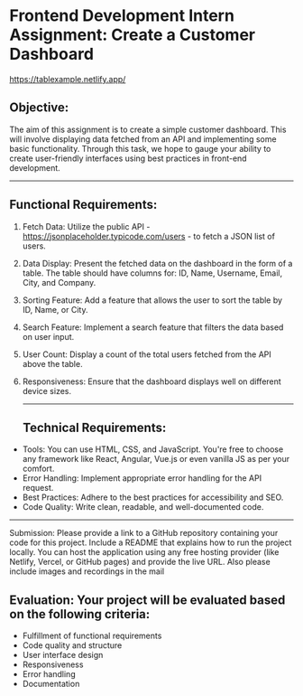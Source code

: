 # Frontend Development Intern Assignment: Create a Customer Dashboard

https://tablexample.netlify.app/

## Objective:

The aim of this assignment is to create a simple customer dashboard. This will involve displaying data
fetched from an API and implementing some basic functionality. Through this task, we hope to gauge
your ability to create user-friendly interfaces using best practices in front-end development.

---

## Functional Requirements:

1. Fetch Data: Utilize the public API - https://jsonplaceholder.typicode.com/users - to fetch a JSON
   list of users.
2. Data Display: Present the fetched data on the dashboard in the form of a table. The table should
   have columns for: ID, Name, Username, Email, City, and Company.
3. Sorting Feature: Add a feature that allows the user to sort the table by ID, Name, or City.
4. Search Feature: Implement a search feature that filters the data based on user input.
5. User Count: Display a count of the total users fetched from the API above the table.
6. Responsiveness: Ensure that the dashboard displays well on different device sizes.

   ***

   ## Technical Requirements:

- Tools: You can use HTML, CSS, and JavaScript. You're free to choose any framework like React,
   Angular, Vue.js or even vanilla JS as per your comfort.
- Error Handling: Implement appropriate error handling for the API request.
- Best Practices: Adhere to the best practices for accessibility and SEO.
- Code Quality: Write clean, readable, and well-documented code.

---

Submission: Please provide a link to a GitHub repository containing your code for this project. Include a
 README that explains how to run the project locally. You can host the application using any free hosting
 provider (like Netlify, Vercel, or GitHub pages) and provide the live URL. Also please include images and
 recordings in the mail
    
## Evaluation: Your project will be evaluated based on the following criteria:

- Fulfillment of functional requirements
- Code quality and structure
- User interface design
- Responsiveness
- Error handling
- Documentation
